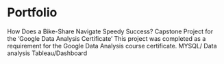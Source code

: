 # Portfolio
How Does a Bike-Share Navigate Speedy Success? Capstone Project for the ‘Google Data Analysis Certificate’ This project was completed as a requirement for the Google Data Analysis course certificate. MYSQL/ Data analysis Tableau/Dashboard
